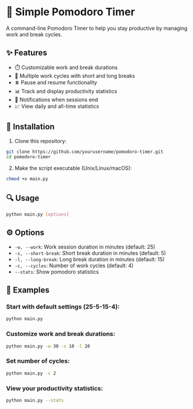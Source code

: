 # 🍅 Simple Pomodoro Timer

A command-line Pomodoro Timer to help you stay productive by managing work and break cycles.

## ✨ Features

- ⏱️ Customizable work and break durations
- 🔄 Multiple work cycles with short and long breaks
- ⏸️ Pause and resume functionality
- 📊 Track and display productivity statistics
- 🔔 Notifications when sessions end
- 📈 View daily and all-time statistics

## 🚀 Installation

1. Clone this repository:
```bash
git clone https://github.com/yourusername/pomodoro-timer.git
cd pomodoro-timer
```

2. Make the script executable (Unix/Linux/macOS):
```bash
chmod +x main.py
```

## 🔍 Usage

```bash
python main.py [options]
```

## ⚙️ Options

- `-w, --work`: Work session duration in minutes (default: 25)
- `-s, --short-break`: Short break duration in minutes (default: 5)
- `-l, --long-break`: Long break duration in minutes (default: 15)
- `-c, --cycles`: Number of work cycles (default: 4)
- `--stats`: Show pomodoro statistics

## 📝 Examples

### Start with default settings (25-5-15-4):
```bash
python main.py
```

### Customize work and break durations:
```bash
python main.py -w 30 -s 10 -l 20
```

### Set number of cycles:
```bash
python main.py -c 2
```

### View your productivity statistics:
```bash
python main.py --stats
```

